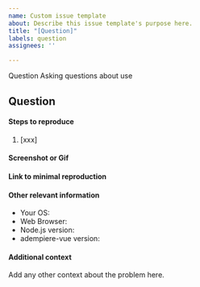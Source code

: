 ```yaml
---
name: Custom issue template
about: Describe this issue template's purpose here.
title: "[Question]"
labels: question
assignees: ''

---
```


Question
Asking questions about use

## Question

<!--
    Before asking a question, please make sure that you have tried your best to solve this problem.
    If it's a code-related issue, please don't just take screenshots. Please provide an online demo to save each other's time.
-->

#### Steps to reproduce
1. [xxx]
<!--
2. [xxx]
3. [xxxx]
-->

#### Screenshot or Gif


#### Link to minimal reproduction

<!--
Please only use Codepen, JSFiddle, CodeSandbox or a github repo
-->

#### Other relevant information
- Your OS:
- Web Browser:
- Node.js version:
- adempiere-vue version:

#### Additional context
Add any other context about the problem here.
